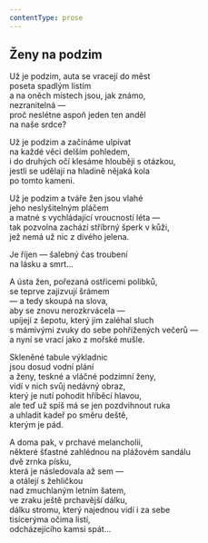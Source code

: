 ```yaml
---
contentType: prose
---
```


## Ženy na podzim

Už je podzim, auta se vracejí do měst  
poseta spadlým listím  
a na oněch místech jsou, jak známo,  
nezranitelná —  
proč neslétne aspoň jeden ten anděl  
na naše srdce?

Už je podzim a začínáme ulpívat  
na každé věci delším pohledem,  
i do druhých očí klesáme hlouběji s otázkou,  
jestli se udělají na hladině nějaká kola  
po tomto kameni.

Už je podzim a tváře žen jsou vlahé  
jeho neslyšitelným pláčem  
a matné s vychládající vroucností léta —  
tak pozvolna zachází stříbrný šperk v kůži,  
jež nemá už nic z divého jelena.

Je říjen — šalebný čas troubení  
na lásku a smrt…

A ústa žen, pořezaná ostřicemi polibků,  
se teprve zajizvují šrámem  
— a tedy skoupá na slova,  
aby se znovu nerozkrvácela —  
upíjejí z šepotu, který jim zaléhal sluch  
s mámivými zvuky do sebe pohřížených večerů —  
a nyní se vrací jako z mořské mušle.

Skleněné tabule výkladnic  
jsou dosud vodní plání  
a ženy, teskné a vláčné podzimní ženy,  
vidí v nich svůj nedávný obraz,  
který je nutí pohodit hříběcí hlavou,  
ale teď už spíš má se jen pozdvihnout ruka  
a uhladit kadeř po směru deště,  
kterým je pád.

A doma pak, v prchavé melancholii,  
některé šťastné zahlédnou na plážovém sandálu  
dvě zrnka písku,  
která je následovala až sem —  
a otálejí s žehličkou  
nad zmuchlaným letním šatem,  
ve zraku ještě prchavější dálku,  
dálku stromu, který najednou vidí i za sebe  
tisícerýma očima listí,  
odcházejícího kamsi spát…
